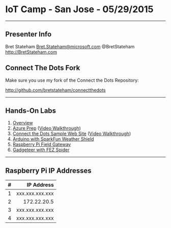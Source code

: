 # IoT Camp - San Jose - 05/29/2015 #

---

## Presenter Info ##

Bret Stateham
Bret.Stateham@microsoft.com
@BretStateham
http://BretStateham.com

## Connect The Dots Fork ##

Make sure you use my fork of the Connect the Dots Repository:

http://github.com/bretstateham/connectthedots

---

## Hands-On Labs ##

1. [Overview](https://github.com/BretStateham/connectthedots/tree/master/HOLs)
2. [Azure Prep](https://github.com/BretStateham/connectthedots/blob/master/HOLs/Azure/AzurePrep) ([Video Walkthrough](https://youtu.be/xABIzejOxm4))
3. [Connect the Dots Sample Web Site](https://github.com/BretStateham/connectthedots/blob/master/HOLs/Azure/WebSite) ([Video Walkthrough](https://youtu.be/xABIzejOxm4))
4. [Arduino with SparkFun Weather Shield](https://github.com/BretStateham/connectthedots/tree/master/HOLs/Devices/GatewayConnectedDevices/Arduino%20UNO/Weather/WeatherSheildJson)
5. [Raspberry Pi Field Gateway](https://github.com/BretStateham/connectthedots/tree/master/HOLs/Devices/Gateways/GatewayService)
6. [Gadgeteer with FEZ Spider](https://github.com/BretStateham/connectthedots/tree/master/HOLs/Devices/DirectlyConnectedDevices/NETMF/ConnectTheDotsGadgeteer)
---

## Raspberry Pi IP Addresses ##

|  #  | IP Address      |
| :-: | --------------: |
|  1  | xxx.xxx.xxx.xxx |
|  2  |     172.22.20.5 |
|  3  | xxx.xxx.xxx.xxx |
|  4  | xxx.xxx.xxx.xxx |
 

